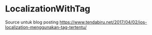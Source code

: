 # LocalizationWithTag
Source untuk blog posting https://www.tendabiru.net/2017/04/02/ios-localization-menggunakan-tag-tertentu/
